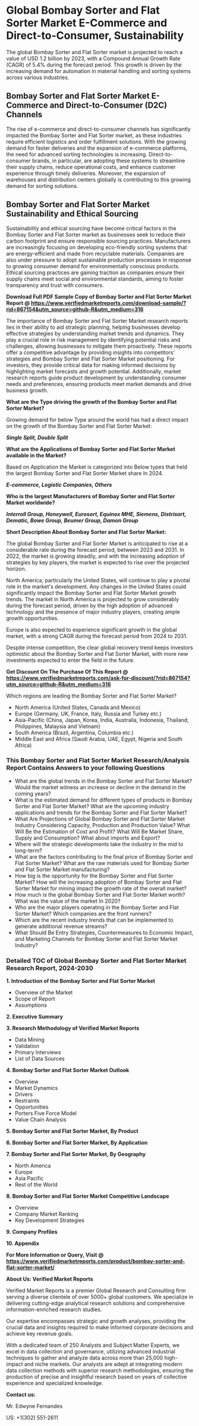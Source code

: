 <h1>Global Bombay Sorter and Flat Sorter Market E-Commerce and Direct-to-Consumer, Sustainability</h1><p class=""><p>The global Bombay Sorter and Flat Sorter market is projected to reach a value of USD 1.2 billion by 2023, with a Compound Annual Growth Rate (CAGR) of 5.4% during the forecast period. This growth is driven by the increasing demand for automation in material handling and sorting systems across various industries.</p><h2>Bombay Sorter and Flat Sorter Market E-Commerce and Direct-to-Consumer (D2C) Channels</h2><p>The rise of e-commerce and direct-to-consumer channels has significantly impacted the Bombay Sorter and Flat Sorter market, as these industries require efficient logistics and order fulfillment solutions. With the growing demand for faster deliveries and the expansion of e-commerce platforms, the need for advanced sorting technologies is increasing. Direct-to-consumer brands, in particular, are adopting these systems to streamline their supply chains, reduce operational costs, and enhance customer experience through timely deliveries. Moreover, the expansion of warehouses and distribution centers globally is contributing to this growing demand for sorting solutions.</p><h2>Bombay Sorter and Flat Sorter Market Sustainability and Ethical Sourcing</h2><p>Sustainability and ethical sourcing have become critical factors in the Bombay Sorter and Flat Sorter market as businesses seek to reduce their carbon footprint and ensure responsible sourcing practices. Manufacturers are increasingly focusing on developing eco-friendly sorting systems that are energy-efficient and made from recyclable materials. Companies are also under pressure to adopt sustainable production processes in response to growing consumer demand for environmentally conscious products. Ethical sourcing practices are gaining traction as companies ensure their supply chains meet social and environmental standards, aiming to foster transparency and trust with consumers.</p></p><p class=""><strong>Download Full PDF Sample Copy of Bombay Sorter and Flat Sorter Market Report @ <a href="https://www.verifiedmarketreports.com/download-sample/?rid=867154&utm_source=github-R&utm_medium=316" target="_blank">https://www.verifiedmarketreports.com/download-sample/?rid=867154&utm_source=github-R&utm_medium=316</a></strong></p><p>The importance of&nbsp;Bombay Sorter and Flat Sorter Market research reports lies in their ability to aid strategic planning, helping businesses develop effective strategies by understanding market trends and dynamics. They play a crucial role in risk management by identifying potential risks and challenges, allowing businesses to mitigate them proactively. These reports offer a competitive advantage by providing insights into competitors' strategies and Bombay Sorter and Flat Sorter Market positioning. For investors, they provide critical data for making informed decisions by highlighting market forecasts and growth potential. Additionally, market research reports guide product development by understanding consumer needs and preferences, ensuring products meet market demands and drive business growth.</p><p><strong>What are the&nbsp;Type driving the growth of the Bombay Sorter and Flat Sorter Market?</strong></p><p id="" class="">Growing demand for below Type around the world has had a direct impact on the growth of the Bombay Sorter and Flat Sorter Market:</p><p class=""><em><strong>Single Split, Double Split</strong></em></p><p class=""><strong>What are the&nbsp;Applications&nbsp;of Bombay Sorter and Flat Sorter Market available in the Market?</strong></p><p id="" class="">Based on Application the Market is categorized into Below types that held the largest Bombay Sorter and Flat Sorter Market share In 2024.</p><p class=""><em><strong>E-commerce, Logistic Companies, Others</strong></em></p><p class=""><strong>Who is the largest Manufacturers of Bombay Sorter and Flat Sorter Market worldwide?</strong></p><p><em><strong>Interroll Group, Honeywell, Eurosort, Equinox MHE, Siemens, Distrisort, Dematic, Bowe Group, Beumer Group, Damon Group</strong></em></p><p id="" class=""><strong>Short Description About Bombay Sorter and Flat Sorter Market:</strong></p><p>The global Bombay Sorter and Flat Sorter Market is anticipated to rise at a considerable rate during the forecast period, between 2023 and 2031. In 2022, the market is growing steadily, and with the increasing adoption of strategies by key players, the market is expected to rise over the projected horizon.</p><p>North America, particularly the United States, will continue to play a pivotal role in the market's development. Any changes in the United States could significantly impact the Bombay Sorter and Flat Sorter Market growth trends. The market in North America is projected to grow considerably during the forecast period, driven by the high adoption of advanced technology and the presence of major industry players, creating ample growth opportunities.</p><p>Europe is also expected to experience significant growth in the global market, with a strong CAGR during the forecast period from 2024 to 2031.</p><p>Despite intense competition, the clear global recovery trend keeps investors optimistic about the Bombay Sorter and Flat Sorter Market, with more new investments expected to enter the field in the future.</p><p id="" class=""><strong>Get Discount On The Purchase Of This Report @ <a href="https://www.verifiedmarketreports.com/ask-for-discount/?rid=867154?utm_source=github-R&utm_medium=316" target="_blank">https://www.verifiedmarketreports.com/ask-for-discount/?rid=867154?utm_source=github-R&utm_medium=316</a></strong></p><p class="">Which regions are leading the Bombay Sorter and Flat Sorter Market?</p><ul><li>North America (United States, Canada and Mexico)</li><li>Europe (Germany, UK, France, Italy, Russia and Turkey etc.)</li><li>Asia-Pacific (China, Japan, Korea, India, Australia, Indonesia, Thailand, Philippines, Malaysia and Vietnam)</li><li>South America (Brazil, Argentina, Columbia etc.)</li><li>Middle East and Africa (Saudi Arabia, UAE, Egypt, Nigeria and South Africa)</li></ul><h3 id="" class="">This Bombay Sorter and Flat Sorter Market Research/Analysis Report Contains Answers to your following Questions</h3><ul><li>What are the global trends in the Bombay Sorter and Flat Sorter Market? Would the market witness an increase or decline in the demand in the coming years?</li><li>What is the estimated demand for different types of products in Bombay Sorter and Flat Sorter Market? What are the upcoming industry applications and trends for the Bombay Sorter and Flat Sorter Market?</li><li>What Are Projections of Global Bombay Sorter and Flat Sorter Market Industry Considering Capacity, Production and Production Value? What Will Be the Estimation of Cost and Profit? What Will Be Market Share, Supply and Consumption? What about imports and Export?</li><li>Where will the strategic developments take the industry in the mid to long-term?</li><li>What are the factors contributing to the final price of Bombay Sorter and Flat Sorter Market? What are the raw materials used for Bombay Sorter and Flat Sorter Market manufacturing?</li><li>How big is the opportunity for the Bombay Sorter and Flat Sorter Market? How will the increasing adoption of Bombay Sorter and Flat Sorter Market for mining impact the growth rate of the overall market?</li><li>How much is the global Bombay Sorter and Flat Sorter Market worth? What was the value of the market In 2020?</li><li>Who are the major players operating in the Bombay Sorter and Flat Sorter Market? Which companies are the front runners?</li><li>Which are the recent industry trends that can be implemented to generate additional revenue streams?</li><li>What Should Be Entry Strategies, Countermeasures to Economic Impact, and Marketing Channels for Bombay Sorter and Flat Sorter Market Industry?</li></ul><h3 id="" class="">Detailed TOC of Global Bombay Sorter and Flat Sorter Market Research Report, 2024-2030</h3><p id="" class=""><strong>1. Introduction of the Bombay Sorter and Flat Sorter Market</strong></p><ul><li>Overview of the Market</li><li>Scope of Report</li><li>Assumptions</li></ul><p id="" class=""><strong>2. Executive Summary</strong></p><p id="" class=""><strong>3. Research Methodology of Verified Market Reports</strong></p><ul><li>Data Mining</li><li>Validation</li><li>Primary Interviews</li><li>List of Data Sources</li></ul><p id="" class=""><strong>4. Bombay Sorter and Flat Sorter Market Outlook</strong></p><ul><li>Overview</li><li>Market Dynamics</li><li>Drivers</li><li>Restraints</li><li>Opportunities</li><li>Porters Five Force Model</li><li>Value Chain Analysis</li></ul><p id="" class=""><strong>5. Bombay Sorter and Flat Sorter Market, By Product</strong></p><p id="" class=""><strong>6. Bombay Sorter and Flat Sorter Market, By Application</strong></p><p id="" class=""><strong>7. Bombay Sorter and Flat Sorter Market, By Geography</strong></p><ul><li>North America</li><li>Europe</li><li>Asia Pacific</li><li>Rest of the World</li></ul><p id="" class=""><strong>8. Bombay Sorter and Flat Sorter Market Competitive Landscape</strong></p><ul><li>Overview</li><li>Company Market Ranking</li><li>Key Development Strategies</li></ul><p id="" class=""><strong>9. Company Profiles</strong></p><p id="" class=""><strong>10. Appendix</strong></p><p id="" class=""><strong>For More Information or Query, Visit @ <a href="https://www.verifiedmarketreports.com/product/bombay-sorter-and-flat-sorter-market/" target="_blank">https://www.verifiedmarketreports.com/product/bombay-sorter-and-flat-sorter-market/</a></strong></p><p id="" class=""><strong>About Us: Verified Market Reports</strong></p><p id="" class="">Verified Market Reports is a premier Global Research and Consulting firm serving a diverse clientele of over 5000+ global customers. We specialize in delivering cutting-edge analytical research solutions and comprehensive information-enriched research studies.</p><p id="" class="">Our expertise encompasses strategic and growth analyses, providing the crucial data and insights required to make informed corporate decisions and achieve key revenue goals.</p><p id="" class="">With a dedicated team of 250 Analysts and Subject Matter Experts, we excel in data collection and governance, utilizing advanced industrial techniques to gather and analyze data across more than 25,000 high-impact and niche markets. Our analysts are adept at integrating modern data collection methods with superior research methodologies, ensuring the production of precise and insightful research based on years of collective experience and specialized knowledge.</p><p id="" class=""><strong>Contact us:</strong></p><p id="" class="">Mr. Edwyne Fernandes</p><p id="" class="">US: +1(302) 551-2611</p>